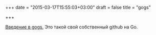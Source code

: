+++
date = "2015-03-17T15:55:03+03:00"
draft = false
title = "gogs"

+++

<p><a href="http://www.apertoire.net/gogs-an-alternative-to-gitlab/">Введение в&nbsp;gogs.</a> Это такой свой собственный github на Go.</p>


